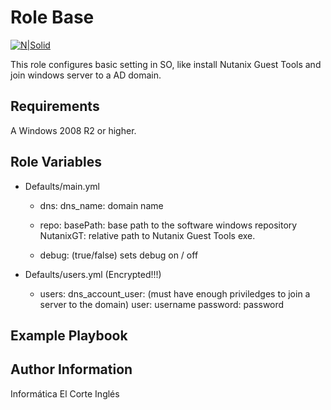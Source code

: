 Role Base
=========
[![N|Solid](https://www.softexia.com/wp-content/uploads/2015/11/Windows_Server_logo.png)](https://www.microsoft.com/es-es/WindowsForBusiness/)

This role configures basic setting in SO, like install Nutanix Guest Tools and join windows server to a AD domain.

Requirements
------------

A Windows 2008 R2 or higher.

Role Variables
--------------
- Defaults/main.yml
    - dns: 
        dns_name: domain name
    - repo:
        basePath: base path to the software windows repository
        NutanixGT: relative path to Nutanix Guest Tools exe.
   
    - debug: (true/false) sets debug on / off
    
- Defaults/users.yml (Encrypted!!!)
    - users: 
        dns_account_user: (must have enough priviledges to join a server to the domain)
           user: username
           password: password



Example Playbook
----------------



Author Information
------------------

Informática El Corte Inglés